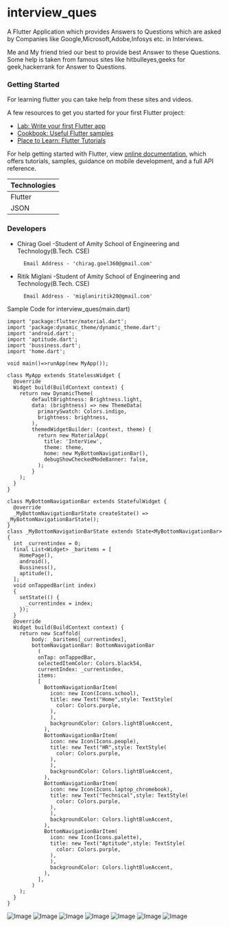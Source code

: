# interview_ques

A Flutter Application which provides Answers to Questions which are asked by Companies like Google,Microsoft,Adobe,Infosys etc. in Interviews.

Me and My friend tried our best to provide best Answer to these Questions. Some help is taken from famous sites like hitbulleyes,geeks for geek,hackerrank for Answer to Questions. 

### Getting Started

For learning flutter you can take help from these sites and videos.

A few resources to get you started for your first Flutter project:

- [Lab: Write your first Flutter app](https://flutter.dev/docs/get-started/codelab)
- [Cookbook: Useful Flutter samples](https://flutter.dev/docs/cookbook) 
- [Place to Learn: Flutter Tutorials](https://www.youtube.com/playlist?list=PLR2qQy0Zxs_UdqAcaipPR3CG1Ly57UlhV)

For help getting started with Flutter, view
[online documentation](https://flutter.dev/docs), which offers tutorials,
samples, guidance on mobile development, and a full API reference.

Technologies|
-----------|
Flutter |
JSON |

### Developers
- Chirag Goel -Student of Amity School of Engineering and Technology(B.Tech. CSE)

        Email Address - 'chirag.goel360@gmail.com'
- Ritik Miglani -Student of Amity School of Engineering and Technology(B.Tech. CSE)

        Email Address - 'miglaniritik20@gmail.com'

Sample Code for interview_ques(main.dart)
```
import 'package:flutter/material.dart';
import 'package:dynamic_theme/dynamic_theme.dart';
import 'android.dart';
import 'aptitude.dart';
import 'bussiness.dart';
import 'home.dart';

void main()=>runApp(new MyApp());

class MyApp extends StatelessWidget {
  @override
  Widget build(BuildContext context) {
    return new DynamicTheme(
        defaultBrightness: Brightness.light,
        data: (brightness) => new ThemeData(
          primarySwatch: Colors.indigo,
          brightness: brightness,
        ),
        themedWidgetBuilder: (context, theme) {
          return new MaterialApp(
            title: 'InterView',
            theme: theme,
            home: new MyBottomNavigationBar(),
            debugShowCheckedModeBanner: false,
          );
        }
    );
  }
}

class MyBottomNavigationBar extends StatefulWidget {
  @override
  _MyBottomNavigationBarState createState() => _MyBottomNavigationBarState();
}
class _MyBottomNavigationBarState extends State<MyBottomNavigationBar> {
  int _currentindex = 0;
  final List<Widget> _baritems = [
    HomePage(),
    android(),
    Bussiness(),
    aptitude(),
  ];
  void onTappedBar(int index)
  {
    setState(() {
      _currentindex = index;
    });
  }
  @override
  Widget build(BuildContext context) {
    return new Scaffold(
        body: _baritems[_currentindex],
        bottomNavigationBar: BottomNavigationBar
          (
          onTap: onTappedBar,
          selectedItemColor: Colors.black54,
          currentIndex: _currentindex,
          items:
          [
            BottomNavigationBarItem(
              icon: new Icon(Icons.school),
              title: new Text("Home",style: TextStyle(
                color: Colors.purple,
              ),
              ),
              backgroundColor: Colors.lightBlueAccent,
            ),
            BottomNavigationBarItem(
              icon: new Icon(Icons.people),
              title: new Text("HR",style: TextStyle(
                color: Colors.purple,
              ),
              ),
              backgroundColor: Colors.lightBlueAccent,
            ),
            BottomNavigationBarItem(
              icon: new Icon(Icons.laptop_chromebook),
              title: new Text("Technical",style: TextStyle(
                color: Colors.purple,
              ),
              ),
              backgroundColor: Colors.lightBlueAccent,
            ),
            BottomNavigationBarItem(
              icon: new Icon(Icons.palette),
              title: new Text("Aptitude",style: TextStyle(
                color: Colors.purple,
              ),
              ),
              backgroundColor: Colors.lightBlueAccent,
            ),
          ],
        )
    );
  }
}
```
![Image ](https://i.ibb.co/565BVCG/3.jpg)
![Image ](https://i.ibb.co/9YJTfB7/1.jpg)
![Image ](https://i.ibb.co/vLRtsQk/2.jpg)
![Image ](https://i.ibb.co/JH0tLRB/5.jpg)
![Image ](https://i.ibb.co/1Q4xjTc/6.jpg)
![Image ](https://i.ibb.co/fMgK19T/7.jpg)
![Image ](https://i.ibb.co/P1yZ9BG/8.jpg)
